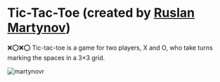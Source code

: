 # Tic-Tac-Toe (created by [Ruslan Martynov](https://github.com/martynovr))
❌⭕❌⭕ Tic-tac-toe is a game for two players, X and O, who take turns marking the spaces in a 3×3 grid.

![martynovr](https://cloclo15.datacloudmail.ru/inline/7YDDJTxhTT8Lfe3y6U1dZ2v6HCNKiCSzbLqf6hRsTz63hJ6pGAAdbGKH4zysQhgTwvzvYN/martynov150303@gmail.com/%D0%A1%D0%BD%D0%B8%D0%BC%D0%BE%D0%BA%20%D1%8D%D0%BA%D1%80%D0%B0%D0%BD%D0%B0%202020-03-20%20%D0%B2%2017.37.49.png)
